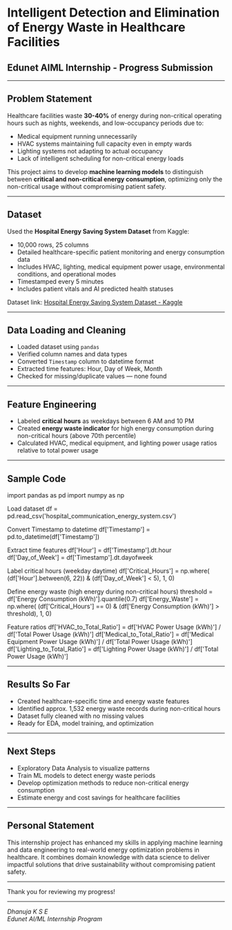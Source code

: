 # Intelligent Detection and Elimination of Energy Waste in Healthcare Facilities

## Edunet AIML Internship - Progress Submission

---

## Problem Statement

Healthcare facilities waste **30-40%** of energy during non-critical operating hours such as nights, weekends, and low-occupancy periods due to:

- Medical equipment running unnecessarily
- HVAC systems maintaining full capacity even in empty wards
- Lighting systems not adapting to actual occupancy
- Lack of intelligent scheduling for non-critical energy loads

This project aims to develop **machine learning models** to distinguish between **critical and non-critical energy consumption**, optimizing only the non-critical usage without compromising patient safety.

---

## Dataset

Used the **Hospital Energy Saving System Dataset** from Kaggle:

- 10,000 rows, 25 columns  
- Detailed healthcare-specific patient monitoring and energy consumption data  
- Includes HVAC, lighting, medical equipment power usage, environmental conditions, and operational modes  
- Timestamped every 5 minutes  
- Includes patient vitals and AI predicted health statuses  

Dataset link: [Hospital Energy Saving System Dataset - Kaggle](https://www.kaggle.com/datasets/ziya07/hospital-energy-saving-system-dataset)

---

## Data Loading and Cleaning

- Loaded dataset using `pandas`
- Verified column names and data types
- Converted `Timestamp` column to datetime format
- Extracted time features: Hour, Day of Week, Month
- Checked for missing/duplicate values — none found

---

## Feature Engineering

- Labeled **critical hours** as weekdays between 6 AM and 10 PM  
- Created **energy waste indicator** for high energy consumption during non-critical hours (above 70th percentile)  
- Calculated HVAC, medical equipment, and lighting power usage ratios relative to total power usage  

---

## Sample Code

import pandas as pd
import numpy as np

Load dataset
df = pd.read_csv('hospital_communication_energy_system.csv')

Convert Timestamp to datetime
df['Timestamp'] = pd.to_datetime(df['Timestamp'])

Extract time features
df['Hour'] = df['Timestamp'].dt.hour
df['Day_of_Week'] = df['Timestamp'].dt.dayofweek

Label critical hours (weekday daytime)
df['Critical_Hours'] = np.where(
(df['Hour'].between(6, 22)) & (df['Day_of_Week'] < 5), 1, 0)

Define energy waste (high energy during non-critical hours)
threshold = df['Energy Consumption (kWh)'].quantile(0.7)
df['Energy_Waste'] = np.where(
(df['Critical_Hours'] == 0) & (df['Energy Consumption (kWh)'] > threshold), 1, 0)

Feature ratios
df['HVAC_to_Total_Ratio'] = df['HVAC Power Usage (kWh)'] / df['Total Power Usage (kWh)']
df['Medical_to_Total_Ratio'] = df['Medical Equipment Power Usage (kWh)'] / df['Total Power Usage (kWh)']
df['Lighting_to_Total_Ratio'] = df['Lighting Power Usage (kWh)'] / df['Total Power Usage (kWh)']


---

## Results So Far

- Created healthcare-specific time and energy waste features  
- Identified approx. 1,532 energy waste records during non-critical hours  
- Dataset fully cleaned with no missing values  
- Ready for EDA, model training, and optimization  

---

## Next Steps

- Exploratory Data Analysis to visualize patterns  
- Train ML models to detect energy waste periods  
- Develop optimization methods to reduce non-critical energy consumption  
- Estimate energy and cost savings for healthcare facilities  

---

## Personal Statement

This internship project has enhanced my skills in applying machine learning and data engineering to real-world energy optimization problems in healthcare. It combines domain knowledge with data science to deliver impactful solutions that drive sustainability without compromising patient safety.

---

Thank you for reviewing my progress!

---

*Dhanuja K S E*  
*Edunet AI/ML Internship Program*  
